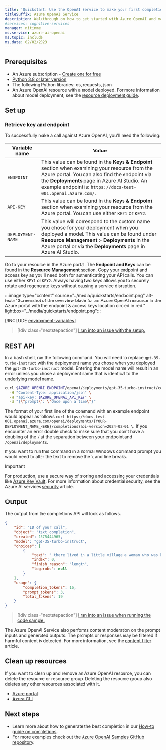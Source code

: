 ```yaml
---
title: 'Quickstart: Use the OpenAI Service to make your first completions call with the REST API'
titleSuffix: Azure OpenAI Service
description: Walkthrough on how to get started with Azure OpenAI and make your first completions call with the REST API. 
#services: cognitive-services
manager: nitinme
ms.service: azure-ai-openai
ms.topic: include
ms.date: 02/02/2023
---
```


## Prerequisites

- An Azure subscription - <a href="https://azure.microsoft.com/free/cognitive-services" target="_blank">Create one for free</a>
- <a href="https://www.python.org/" target="_blank">Python 3.8 or later version</a>
- The following Python libraries: os, requests, json
- An Azure OpenAI resource with a model deployed. For more information about model deployment, see the [resource deployment guide](../how-to/create-resource.md).

## Set up

### Retrieve key and endpoint

To successfully make a call against Azure OpenAI, you'll need the following:

|Variable name | Value |
|--------------------------|-------------|
| `ENDPOINT`               | This value can be found in the **Keys & Endpoint** section when examining your resource from the Azure portal. You can also find the endpoint via the **Deployments** page in Azure AI Studio. An example endpoint is: `https://docs-test-001.openai.azure.com/`.|
| `API-KEY` | This value can be found in the **Keys & Endpoint** section when examining your resource from the Azure portal. You can use either `KEY1` or `KEY2`.|
| `DEPLOYMENT-NAME` | This value will correspond to the custom name you chose for your deployment when you deployed a model. This value can be found under **Resource Management** > **Deployments** in the Azure portal or via the **Deployments** page in Azure AI Studio.|

Go to your resource in the Azure portal. The **Endpoint and Keys** can be found in the **Resource Management** section. Copy your endpoint and access key as you'll need both for authenticating your API calls. You can use either `KEY1` or `KEY2`. Always having two keys allows you to securely rotate and regenerate keys without causing a service disruption.

:::image type="content" source="../media/quickstarts/endpoint.png" alt-text="Screenshot of the overview blade for an Azure OpenAI resource in the Azure portal with the endpoint & access keys location circled in red." lightbox="../media/quickstarts/endpoint.png":::

[!INCLUDE [environment-variables](environment-variables.md)]

> [!div class="nextstepaction"]
> [I ran into an issue with the setup.](https://microsoft.qualtrics.com/jfe/form/SV_0Cl5zkG3CnDjq6O?PLanguage=REST&Pillar=AOAI&Product=gpt&Page=quickstart&Section=Set-up)


## REST API

In a bash shell, run the following command. You will need to replace `gpt-35-turbo-instruct` with the deployment name you chose when you deployed the `gpt-35-turbo-instruct` model. Entering the model name will result in an error unless you chose a deployment name that is identical to the underlying model name.

```bash
curl $AZURE_OPENAI_ENDPOINT/openai/deployments/gpt-35-turbo-instruct/completions?api-version=2024-02-01 \
  -H "Content-Type: application/json" \
  -H "api-key: $AZURE_OPENAI_API_KEY" \
  -d "{\"prompt\": \"Once upon a time\"}"
```

The format of your first line of the command with an example endpoint would appear as follows `curl https://docs-test-001.openai.azure.com/openai/deployments/{YOUR-DEPLOYMENT_NAME_HERE}/completions?api-version=2024-02-01 \`. If you encounter an error double check to make sure that you don't have a doubling of the `/` at the separation between your endpoint and `/openai/deployments`.

If you want to run this command in a normal Windows command prompt you would need to alter the text to remove the `\` and line breaks.

> [!IMPORTANT]
> For production, use a secure way of storing and accessing your credentials like [Azure Key Vault](/azure/key-vault/general/overview). For more information about credential security, see the Azure AI services [security](../../security-features.md) article.

## Output

The output from the completions API will look as follows.

```json
{
    "id": "ID of your call",
    "object": "text_completion",
    "created": 1675444965,
    "model": "gpt-35-turbo-instruct",
    "choices": [
        {
            "text": " there lived in a little village a woman who was known as the meanest",
            "index": 0,
            "finish_reason": "length",
            "logprobs": null
        }
    ],
    "usage": {
        "completion_tokens": 16,
        "prompt_tokens": 3,
        "total_tokens": 19
    }
}
```

> [!div class="nextstepaction"]
> [I ran into an issue when running the code sample.](https://microsoft.qualtrics.com/jfe/form/SV_0Cl5zkG3CnDjq6O?PLanguage=REST&Pillar=AOAI&Product=gpt&Page=quickstart&Section=Create-sample-code)

The Azure OpenAI Service also performs content moderation on the prompt inputs and generated outputs. The prompts or responses may be filtered if harmful content is detected. For more information, see the [content filter](../concepts/content-filter.md) article.

## Clean up resources

If you want to clean up and remove an Azure OpenAI resource, you can delete the resource or resource group. Deleting the resource group also deletes any other resources associated with it.

- [Azure portal](../../multi-service-resource.md?pivots=azportal#clean-up-resources)
- [Azure CLI](../../multi-service-resource.md?pivots=azcli#clean-up-resources)

## Next steps

* Learn more about how to generate the best completion in our [How-to guide on completions](../how-to/completions.md).
* For more examples check out the [Azure OpenAI Samples GitHub repository](https://aka.ms/AOAICodeSamples).

